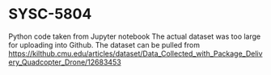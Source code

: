 # SYSC-5804
Python code taken from Jupyter notebook 
The actual dataset was too large for uploading into Github. The dataset can be pulled from https://kilthub.cmu.edu/articles/dataset/Data_Collected_with_Package_Delivery_Quadcopter_Drone/12683453
